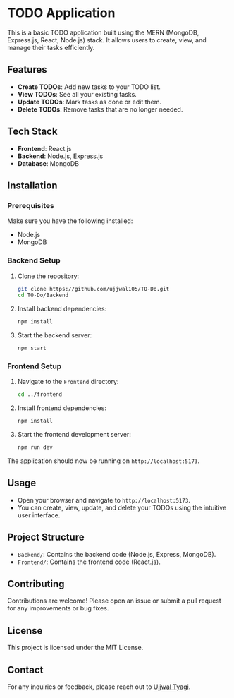 # TODO Application

This is a basic TODO application built using the MERN (MongoDB, Express.js, React, Node.js) stack. It allows users to create, view, and manage their tasks efficiently.

## Features

- **Create TODOs**: Add new tasks to your TODO list.
- **View TODOs**: See all your existing tasks.
- **Update TODOs**: Mark tasks as done or edit them.
- **Delete TODOs**: Remove tasks that are no longer needed.

## Tech Stack

- **Frontend**: React.js
- **Backend**: Node.js, Express.js
- **Database**: MongoDB

## Installation

### Prerequisites

Make sure you have the following installed:

- Node.js
- MongoDB

### Backend Setup

1. Clone the repository:

    ```bash
    git clone https://github.com/ujjwal105/TO-Do.git
    cd TO-Do/Backend
    ```

2. Install backend dependencies:

    ```bash
    npm install
    ```

4. Start the backend server:

    ```bash
    npm start
    ```

### Frontend Setup

1. Navigate to the `Frontend` directory:

    ```bash
    cd ../frontend
    ```

2. Install frontend dependencies:

    ```bash
    npm install
    ```

3. Start the frontend development server:

    ```bash
    npm run dev
    ```

The application should now be running on `http://localhost:5173`.

## Usage

- Open your browser and navigate to `http://localhost:5173`.
- You can create, view, update, and delete your TODOs using the intuitive user interface.

## Project Structure

- `Backend/`: Contains the backend code (Node.js, Express, MongoDB).
- `Frontend/`: Contains the frontend code (React.js).

## Contributing

Contributions are welcome! Please open an issue or submit a pull request for any improvements or bug fixes.

## License

This project is licensed under the MIT License.

## Contact

For any inquiries or feedback, please reach out to [Ujjwal Tyagi](mailto:ujjwaltyagi2969@gmail.com).
